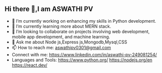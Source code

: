 ## Hi there 👋,I am ASWATHI PV


- 🔭 I’m currently working on enhancing my skills in Python development.
- 🌱 I’m currently learning more about MERN stack.
- 👯 I’m looking to collaborate on projects involving web development, mobile app development, and machine learning.
- 💬 Ask me about Node js,Express js,Mongodb,Mysql,CSS
- 📫 How to reach me: aswathipv0301@gmail.com
- Connect with me:
https://www.linkedin.com/in/aswathi-pv-249081254/
- Languages and Tools:
https://www.python.org/
https://nodejs.org/en
https://react.dev/
